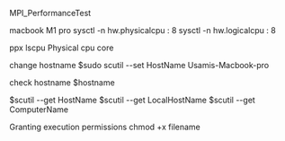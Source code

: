 MPI_PerformanceTest

macbook M1 pro 
sysctl -n hw.physicalcpu : 8
sysctl -n hw.logicalcpu : 8

ppx
lscpu
Physical cpu core 

change hostname
$sudo scutil --set HostName Usamis-Macbook-pro

check hostname 
$hostname

$scutil --get HostName
$scutil --get LocalHostName
$scutil --get ComputerName

Granting execution permissions
chmod +x filename

